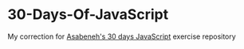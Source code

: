 # 30-Days-Of-JavaScript
My correction for [Asabeneh's 30 days JavaScript](https://github.com/Asabeneh/30-Days-Of-JavaScript) exercise repository
